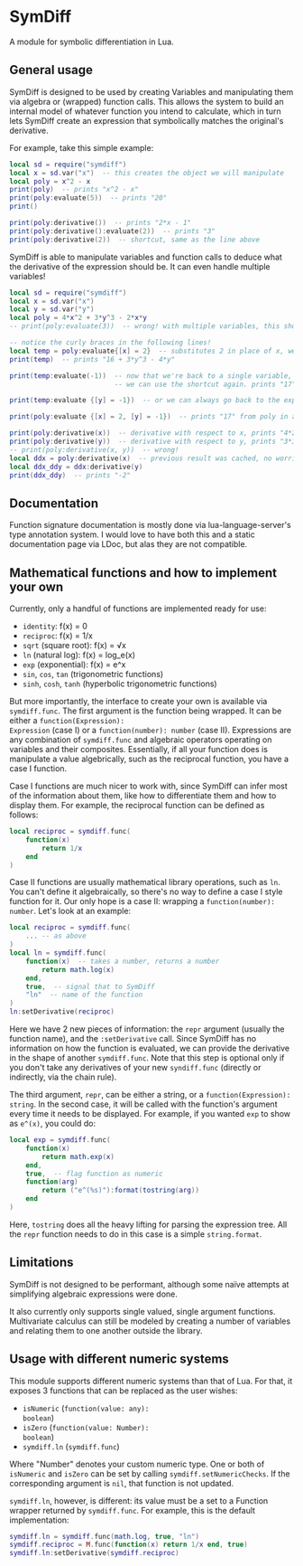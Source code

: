 # SymDiff
A module for symbolic differentiation in Lua.

## General usage
SymDiff is designed to be used by creating Variables and manipulating them via algebra or (wrapped) function calls. This allows the system to build an internal model of whatever function you intend to calculate, which in turn lets SymDiff create an expression that symbolically matches the original's derivative.

For example, take this simple example:

```lua
local sd = require("symdiff")
local x = sd.var("x")  -- this creates the object we will manipulate
local poly = x^2 - x
print(poly)  -- prints "x^2 - x"
print(poly:evaluate(5))  -- prints "20"
print()

print(poly:derivative())  -- prints "2*x - 1"
print(poly:derivative():evaluate(2))  -- prints "3"
print(poly:derivative(2))  -- shortcut, same as the line above
```

SymDiff is able to manipulate variables and function calls to deduce what the
derivative of the expression should be. It can even handle multiple variables!

```lua
local sd = require("symdiff")
local x = sd.var("x")
local y = sd.var("y")
local poly = 4*x^2 + 3*y^3 - 2*x*y
-- print(poly:evaluate(3))  -- wrong! with multiple variables, this shortcut errors!

-- notice the curly braces in the following lines!
local temp = poly:evaluate{[x] = 2}  -- substitutes 2 in place of x, we get a new expression
print(temp)  -- prints "16 + 3*y^3 - 4*y"

print(temp:evaluate(-1))  -- now that we're back to a single variable,
                          -- we can use the shortcut again. prints "17"

print(temp:evaluate {[y] = -1})  -- or we can always go back to the explicit notation

print(poly:evaluate {[x] = 2, [y] = -1})  -- prints "17" from poly in a single :evaluate call

print(poly:derivative(x))  -- derivative with respect to x, prints "4*2*x - 2*y"
print(poly:derivative(y))  -- derivative with respect to y, prints "3*3*y^2 - 2*x"
-- print(poly:derivative(x, y))  -- wrong!
local ddx = poly:derivative(x)  -- previous result was cached, no worries about performance
local ddx_ddy = ddx:derivative(y)
print(ddx_ddy)  -- prints "-2"
```

## Documentation
Function signature documentation is mostly done via lua-language-server's type annotation system.
I would love to have both this and a static documentation page via LDoc, but alas they are not
compatible.

## Mathematical functions and how to implement your own
Currently, only a handful of functions are implemented ready for use:
- <code>identity</code>: f(x) = 0
- <code>reciproc</code>: f(x) = 1/x
- <code>sqrt</code> (square root): f(x) = √x
- <code>ln</code> (natural log): f(x) = log_e(x)
- <code>exp</code> (exponential): f(x) = e^x
- <code>sin</code>, <code>cos</code>, <code>tan</code> (trigonometric functions)
- <code>sinh</code>, <code>cosh</code>, <code>tanh</code> (hyperbolic trigonometric functions)

But more importantly, the interface to create your own is available via <code>symdiff.func</code>. The first argument is the function being wrapped. It can be either a <code>function(Expression): Expression</code> (case I) or a <code>function(number): number</code> (case II). Expressions are any combination of <code>symdiff.func</code> and algebraic operators operating on variables and their composites. Essentially, if all your function does is manipulate a value algebrically, such as the reciprocal function, you have a case I function.

Case I functions are much nicer to work with, since SymDiff can infer most of the information about them, like how to differentiate them and how to display them.
For example, the reciprocal function can be defined as follows:

```lua
local reciproc = symdiff.func(
    function(x)
        return 1/x
    end
)
```

Case II functions are usually mathematical library operations, such as <code>ln</code>. You can't define it algebraically, so there's no way to define a case I style function for it. Our only hope is a case II: wrapping a <code>function(number): number</code>. Let's look at an example:

```lua
local reciproc = symdiff.func(
    ... -- as above
)
local ln = symdiff.func(
    function(x)  -- takes a number, returns a number
        return math.log(x)
    end,
    true,  -- signal that to SymDiff
    "ln"  -- name of the function
)
ln:setDerivative(reciproc)
```

Here we have 2 new pieces of information: the <code>repr</code> argument (usually the function name), and the <code>:setDerivative</code> call. Since SymDiff has no information on how the function is evaluated, we can provide the derivative in the shape of another <code>symdiff.func</code>. Note that this step is optional only if you don't take any derivatives
of your new <code>syndiff.func</code> (directly or indirectly, via the chain rule).

The third argument, <code>repr</code>, can be either a string, or a <code>function(Expression): string</code>. In the second case, it will be called with the function's argument every time it needs to be displayed. For example, if you wanted <code>exp</code> to show as <code>e^(x)</code>, you could do:

```lua
local exp = symdiff.func(
    function(x)
        return math.exp(x)
    end,
    true,  -- flag function as numeric
    function(arg)
        return ("e^(%s)"):format(tostring(arg))
    end
)
```

Here, <code>tostring</code> does all the heavy lifting for parsing the expression tree. All the <code>repr</code> function needs to do in this case is a simple <code>string.format</code>.

## Limitations
SymDiff is not designed to be performant, although some naïve attempts at
simplifying algebraic expressions were done.

It also currently only supports single valued, single argument functions.
Multivariate calculus can still be modeled by creating a number of variables
and relating them to one another outside the library.

## Usage with different numeric systems
This module supports different numeric systems than that of Lua.
For that, it exposes 3 functions that can be replaced as the user wishes:
- <code>isNumeric</code> (<code>function(value: any): boolean</code>)
- <code>isZero</code> (<code>function(value: Number): boolean</code>)
- <code>symdiff.ln</code> (<code>symdiff.func</code>)

Where "Number" denotes your custom numeric type. One or both of
<code>isNumeric</code> and <code>isZero</code> can be set by calling
<code>symdiff.setNumericChecks</code>. If the corresponding argument
is <code>nil</code>, that function is not updated.

<code>symdiff.ln</code>, however, is different: its value must be a set to a Function wrapper returned by <code>symdiff.func</code>. For example, this is the default implementation:

```lua
symdiff.ln = symdiff.func(math.log, true, "ln")
symdiff.reciproc = M.func(function(x) return 1/x end, true)
symdiff.ln:setDerivative(symdiff.reciproc)
```